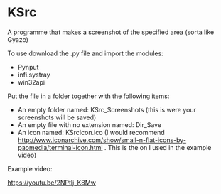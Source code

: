 # KSrc
A programme that makes a screenshot of the specified area (sorta like Gyazo)


To use download the .py file and import the modules:
 - Pynput
 - infi.systray
 - win32api
 


Put the file in a folder together with the following items:
 - An empty folder named: KSrc_Screenshots (this is were your screenshots will be saved)
 - An empty file with no extension named: Dir_Save
 - An icon named: KSrcIcon.ico (I would recommend http://www.iconarchive.com/show/small-n-flat-icons-by-paomedia/terminal-icon.html . This is the on I used in the example video)
 
 
 
Example video:

https://youtu.be/2NPtlj_K8Mw
